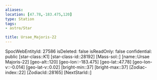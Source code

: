 ```yaml
---
aliases: 
location: [47.78,-183.475,120]
type: Station
tags:
- astro/Star

title: Ursae_Majoris-22
---
```

SpocWebEntityId: 27586
isDeleted: false
isReadOnly: false
confidential: public
[star-class::K1]
[star-class-id::28192]
[Mass-sol::]
[name::Ursae Majoris-22]
[geo-alt::120]
[geo-lon::-183.475]
[geo-lat::47.78]
[geo-lon-v::-0.014]
[geo-lat-v::0.02]
[bright-min::37]
[bright-max::37]
[Zodiac-index::22]
[ZodiacId::28165]
[NextStarId::]



